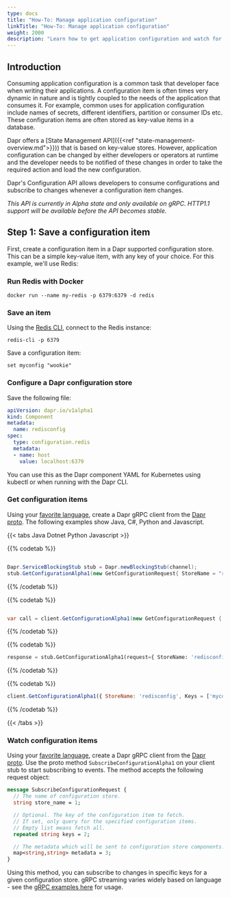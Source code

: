 ```yaml
---
type: docs
title: "How-To: Manage application configuration"
linkTitle: "How-To: Manage application configuration"
weight: 2000
description: "Learn how to get application configuration and watch for changes"
---
```


## Introduction

Consuming application configuration is a common task that developer face when writing their applications. A configuration item is often times very dynamic in nature and is tightly coupled to the needs of the application that consumes it. For example, common uses for application configuration include names of secrets, different identifiers, partition or consumer IDs etc. These configuration items are often stored as key-value items in a database.

Dapr offers a [State Management API]({{<ref "state-management-overview.md">}})) that is based on key-value stores. However, application configuration can be changed by either developers or operators at runtime and the developer needs to be notified of these changes in order to take the required action and load the new configuration.

Dapr's Configuration API allows developers to consume configurations and subscribe to changes whenever a configuration item changes.

*This API is currently in Alpha state and only available on gRPC. HTTP1.1 support will be available before the API becomes stable.*

## Step 1: Save a configuration item

First, create a configuration item in a Dapr supported configuration store. This can be a simple key-value item, with any key of your choice. For this example, we'll use Redis:

### Run Redis with Docker

```
docker run --name my-redis -p 6379:6379 -d redis
```

### Save an item

Using the [Redis CLI](https://redis.com/blog/get-redis-cli-without-installing-redis-server/), connect to the Redis instance:

```
redis-cli -p 6379 
```

Save a configuration item:

```
set myconfig "wookie"
```

### Configure a Dapr configuration store

Save the following file:

```yaml
apiVersion: dapr.io/v1alpha1
kind: Component
metadata:
  name: redisconfig
spec:
  type: configuration.redis
  metadata:
  - name: host
    value: localhost:6379
```

You can use this as the Dapr component YAML for Kubernetes using kubectl or when running with the Dapr CLI.

### Get configuration items

Using your [favorite language](https://grpc.io/docs/languages/), create a Dapr gRPC client from the [Dapr proto](https://github.com/dapr/dapr/blob/master/dapr/proto/runtime/v1/dapr.proto). The following examples show Java, C#, Python and Javascript.

{{< tabs Java Dotnet Python Javascript >}}

{{% codetab %}}
```java

Dapr.ServiceBlockingStub stub = Dapr.newBlockingStub(channel);
stub.GetConfigurationAlpha1(new GetConfigurationRequest{ StoreName = "redisconfig", Keys = new String[]{"myconfig"} });
```
{{% /codetab %}}

{{% codetab %}}
```csharp

var call = client.GetConfigurationAlpha1(new GetConfigurationRequest { StoreName = "redisconfig", Keys = new String[]{"myconfig"} });
```
{{% /codetab %}}

{{% codetab %}}
```python
response = stub.GetConfigurationAlpha1(request={ StoreName: 'redisconfig', Keys = ['myconfig'] })
```
{{% /codetab %}}

{{% codetab %}}
```javascript
client.GetConfigurationAlpha1({ StoreName: 'redisconfig', Keys = ['myconfig'] })
```
{{% /codetab %}}

{{< /tabs >}}

### Watch configuration items

Using your [favorite language](https://grpc.io/docs/languages/), create a Dapr gRPC client from the [Dapr proto](https://github.com/dapr/dapr/blob/master/dapr/proto/runtime/v1/dapr.proto).
Use the proto method `SubscribeConfigurationAlpha1` on your client stub to start subscribing to events. The method accepts the following request object:

```proto
message SubscribeConfigurationRequest {
  // The name of configuration store.
  string store_name = 1;

  // Optional. The key of the configuration item to fetch.
  // If set, only query for the specified configuration items.
  // Empty list means fetch all.
  repeated string keys = 2;

  // The metadata which will be sent to configuration store components.
  map<string,string> metadata = 3;
}
```

Using this method, you can subscribe to changes in specific keys for a given configuration store. gRPC streaming varies widely based on language - see the [gRPC examples here](https://grpc.io/docs/languages/) for usage.